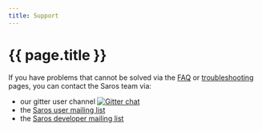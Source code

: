 ```yaml
---
title: Support
---
```


# {{ page.title }}

If you have problems that cannot be solved via the [FAQ](/documentation/faq.md) or [troubleshooting](/documentation/troubleshooting.md) pages, you can contact the Saros team via:

* our gitter user channel [![Gitter chat](https://badges.gitter.im/saros-project/user.png)](https://gitter.im/saros-project/saros/user)
* the [Saros user mailing list](https://groups.google.com/forum/#!forum/saros-user)
* the [Saros developer mailing list](https://groups.google.com/forum/#!forum/saros-devel)

